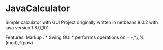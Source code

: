 # JavaCalculator
Simple calculator with GUI 
Project originally written in netbeans 8.0.2 with 
java version 1.8.0_101

Features:
Markup : * Swing GUI
         * perforrms operations on +,-,*,/,%(mod),^(pow)
